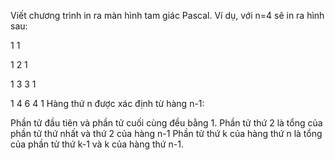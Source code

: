 Viết chương trình in ra màn hình tam giác Pascal. Ví dụ, với n=4 sẽ in ra hình sau:

1          1

1          2          1

1          3          3          1

1          4          6          4          1
Hàng thứ n được xác định từ hàng n-1:

Phần tử đầu tiên và phần tử cuối cùng đều bằng 1.
Phần tử thứ 2 là tổng của phần tử thứ nhất và thứ 2 của hàng n-1
Phần tử thứ k của hàng thứ n là tổng của phần tử thứ k-1 và k của hàng thứ n-1.